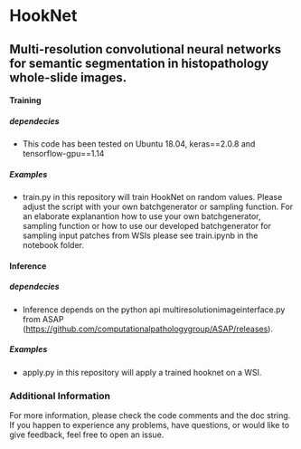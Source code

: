 # HookNet
## Multi-resolution convolutional neural networks for semantic segmentation in histopathology whole-slide images.

#### Training

##### dependecies
 - This code has been tested on Ubuntu 18.04, keras==2.0.8 and tensorflow-gpu==1.14
 
##### Examples
 - train.py in this repository will train HookNet on random values. Please adjust the script with your own batchgenerator or sampling function. For an elaborate explanantion how to use your own batchgenerator, sampling function or how to use our developed batchgenerator for sampling input patches from WSIs please see train.ipynb in the notebook folder.
 

#### Inference

##### dependecies
 - Inference depends on the python api multiresolutionimageinterface.py from ASAP (https://github.com/computationalpathologygroup/ASAP/releases).
 
 ##### Examples
  - apply.py in this repository will apply a trained hooknet on a WSI. 
  
### Additional Information
  
For more information, please check the code comments and the doc string. If you happen to experience any problems, have questions, or would like to give feedback, feel free to open an issue.

